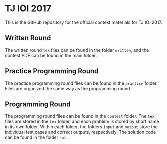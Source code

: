 # TJ IOI 2017

This is the GitHub repository for the official contest materials for TJ IOI 2017.

## Written Round

The written round `tex` files can be found in the folder `written`, and the contest PDF can be found in the main folder.

## Practice Programming Round

The practice programming round files can be found in the `practice` folder.  Files are organized the same way as the programming round.

## Programming Round

The programming round files can be found in the `contest` folder.  The `tex` files are stored in the `tex` folder, and each problem is stored by short name in its own folder.  Within each folder, the folders `input` and `output` store the individual test cases and correct outputs, respectively.  The solution code can be found in the folder `sol`.
